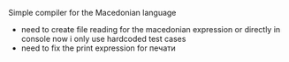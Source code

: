 Simple compiler for the Macedonian language

- need to create file reading for the macedonian expression or directly in console now i only use hardcoded test cases 
- need to fix the print expression for печати 
